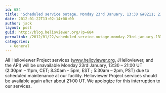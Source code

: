 ```yaml
---
id: 684
title: 'Scheduled service outage, Monday 23rd January, 13:30 &#8211; 21:00 UT'
date: 2012-01-22T13:02:14+00:00
author: jack
layout: post
guid: http://blog.helioviewer.org/?p=684
permalink: /2012/01/22/scheduled-service-outage-monday-23rd-january-1330-2100-ut/
categories:
  - General
---
```

All Helioviewer Project services (www.helioviewer.org, JHelioviewer, and the API) will be unavailable Monday 23rd January, 13:30 &#8211; 21:00 UT (2:30pm &#8211; 11pm, CET; 8.30am &#8211; 5pm, EST ; 5:30am &#8211; 2pm, PST) due to scheduled maintenance at our facility. Helioviewer Project services should be available again after about 21:00 UT. We apologize for this interruption to our services.

